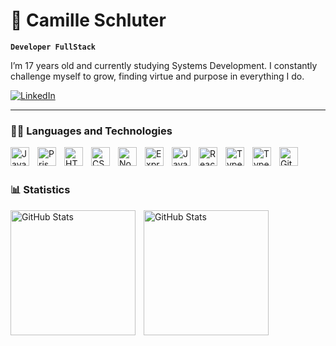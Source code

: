# 🦇 Camille Schluter

**`Developer FullStack`**

I’m 17 years old and currently studying Systems Development. I constantly challenge myself to grow, finding virtue and purpose in everything I do.


[![LinkedIn](https://img.shields.io/badge/LinkedIn-0077B5?style=for-the-badge&logo=linkedin&logoColor=white)](https://www.linkedin.com/in/camille-eduarda-gon%C3%A7alves-schluter-972567394/)

---

### 👩‍💻 Languages ​​and Technologies

<img 
    align="left" 
    alt="Java"
    title="Java" 
    width="30px" 
    style="padding-right: 10px;"
    src="https://cdn.jsdelivr.net/gh/devicons/devicon@latest/icons/java/java-original.svg" />

 <img 
    align="left" 
    alt="Prisma"
    title="Prisma" 
    width="30px" 
    style="padding-right: 10px;"   
    src="https://cdn.jsdelivr.net/gh/devicons/devicon@latest/icons/prisma/prisma-original.svg" />
          
<img 
    align="left" 
    alt="HTML"
    title="HTML" 
    width="30px" 
    style="padding-right: 10px;"
    src="https://cdn.jsdelivr.net/gh/devicons/devicon@latest/icons/html5/html5-original.svg" />

<img 
    align="left" 
    alt="CSS"
    title="CSS" 
    width="30px" 
    style="padding-right: 10px;"
    src="https://cdn.jsdelivr.net/gh/devicons/devicon@latest/icons/css3/css3-original.svg" />

<img 
    align="left" 
    alt="NodeJS" 
    title="NodeJS"
    width="30px" 
    style="padding-right: 10px;" 
    src="https://cdn.jsdelivr.net/gh/devicons/devicon@latest/icons/nodejs/nodejs-original.svg" />

<img 
     align="left" 
    alt="Express" 
    title="Express"
    width="30px" 
    style="padding-right: 10px;" 
  src="https://cdn.jsdelivr.net/gh/devicons/devicon@latest/icons/express/express-original.svg" />
          
<img 
    align="left" 
    alt="JavaScript"
    title="JavaScript" 
    width="30px" 
    style="padding-right: 10px;"
    src="https://cdn.jsdelivr.net/gh/devicons/devicon@latest/icons/javascript/javascript-original.svg" />

<img 
    align="left" 
    alt="React"
    title="React" 
    width="30px" 
    style="padding-right: 10px;" 
    src="https://cdn.jsdelivr.net/gh/devicons/devicon@latest/icons/react/react-original.svg" />

<img 
    align="left" 
    alt="TypeScript"
    title="TypeScript" 
    width="30px" 
    style="padding-right: 10px;" 
    src="https://cdn.jsdelivr.net/gh/devicons/devicon@latest/icons/typescript/typescript-original.svg" />

<img 
    align="left" 
    alt="TypeScript"
    title="TypeScript" 
    width="30px" 
    style="padding-right: 10px;" 
    src="https://cdn.jsdelivr.net/gh/devicons/devicon@latest/icons/mysql/mysql-original.svg" />
          
<img 
    align="left" 
    alt="Git" 
    title="Git"
    width="30px" 
    style="padding-right: 10px;" 
    src="https://cdn.jsdelivr.net/gh/devicons/devicon@latest/icons/git/git-original.svg" />

<br/>
<br/>

### 📊 Statistics

<p>
  <img 
    align="left" 
    alt="GitHub Stats" 
    height="200" 
    style="padding-right: 10px;" 
    src="https://github-readme-stats.vercel.app/api?username=camilleeduarda&show_icons=true&theme=radical&include_all_commits=true&locale=pt-br" 
  />

<img 
      align="left" 
      alt="GitHub Stats" 
      height="200" 
      src="https://github-readme-stats.vercel.app/api/top-langs/?username=camilleeduarda&theme=radical&layout=compact&custom_title=Tecnologias&langs_count=9" 
  />

</p>


          
          
          
          
